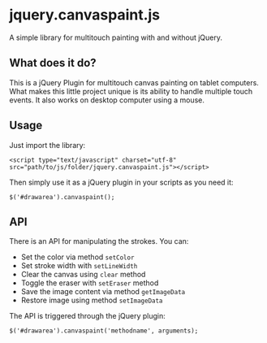 # jquery.canvaspaint.js

A simple library for multitouch painting with and without jQuery.

## What does it do?

This is a jQuery Plugin for multitouch canvas painting on tablet computers. What makes this little project unique is its ability to handle multiple touch events. It also works on desktop computer using a mouse.

## Usage

Just import the library:

    <script type="text/javascript" charset="utf-8" src="path/to/js/folder/jquery.canvaspaint.js"></script>

Then simply use it as a jQuery plugin in your scripts as you need it:

    $('#drawarea').canvaspaint();

## API

There is an API for manipulating the strokes. You can:

- Set the color via method <code>setColor</code>
- Set stroke width with <code>setLineWidth</code>
- Clear the canvas using <code>clear</code> method
- Toggle the eraser with <code>setEraser</code> method
- Save the image content via method <code>getImageData</code>
- Restore image using method <code>setImageData</code>

The API is triggered through the jQuery plugin:

    $('#drawarea').canvaspaint('methodname', arguments);
